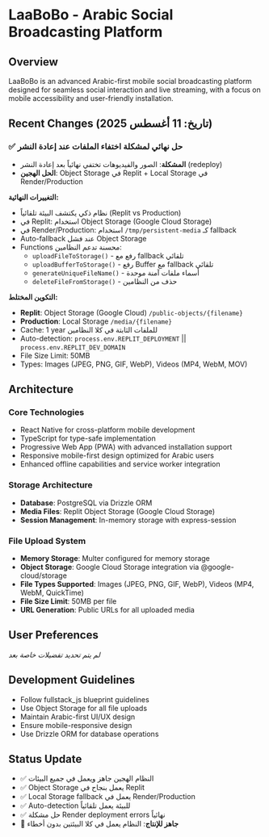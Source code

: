 # LaaBoBo - Arabic Social Broadcasting Platform

## Overview
LaaBoBo is an advanced Arabic-first mobile social broadcasting platform designed for seamless social interaction and live streaming, with a focus on mobile accessibility and user-friendly installation.

## Recent Changes (تاريخ: 11 أغسطس 2025)

### ✅ حل نهائي لمشكلة اختفاء الملفات عند إعادة النشر
- **المشكلة**: الصور والفيديوهات تختفي نهائياً بعد إعادة النشر (redeploy)
- **الحل الهجين**: Object Storage في Replit + Local Storage في Render/Production

**التغييرات النهائية:**
- نظام ذكي يكتشف البيئة تلقائياً (Replit vs Production)
- في Replit: استخدام Object Storage (Google Cloud Storage)  
- في Render/Production: استخدام `/tmp/persistent-media` كـ fallback
- Auto-fallback عند فشل Object Storage
- Functions محسنة تدعم النظامين:
  - `uploadFileToStorage()` - رفع مع fallback تلقائي
  - `uploadBufferToStorage()` - رفع Buffer مع fallback تلقائي
  - `generateUniqueFileName()` - أسماء ملفات آمنة موحدة
  - `deleteFileFromStorage()` - حذف من النظامين

**التكوين المختلط:**
- **Replit**: Object Storage (Google Cloud) `/public-objects/{filename}`
- **Production**: Local Storage `/media/{filename}` 
- Cache: 1 year للملفات الثابتة في كلا النظامين
- Auto-detection: `process.env.REPLIT_DEPLOYMENT` || `process.env.REPLIT_DEV_DOMAIN`
- File Size Limit: 50MB
- Types: Images (JPEG, PNG, GIF, WebP), Videos (MP4, WebM, MOV)

## Architecture

### Core Technologies
- React Native for cross-platform mobile development
- TypeScript for type-safe implementation
- Progressive Web App (PWA) with advanced installation support
- Responsive mobile-first design optimized for Arabic users
- Enhanced offline capabilities and service worker integration

### Storage Architecture
- **Database**: PostgreSQL via Drizzle ORM
- **Media Files**: Replit Object Storage (Google Cloud Storage)
- **Session Management**: In-memory storage with express-session

### File Upload System
- **Memory Storage**: Multer configured for memory storage
- **Object Storage**: Google Cloud Storage integration via @google-cloud/storage
- **File Types Supported**: Images (JPEG, PNG, GIF, WebP), Videos (MP4, WebM, QuickTime)
- **File Size Limit**: 50MB per file
- **URL Generation**: Public URLs for all uploaded media

## User Preferences
*لم يتم تحديد تفضيلات خاصة بعد*

## Development Guidelines
- Follow fullstack_js blueprint guidelines
- Use Object Storage for all file uploads
- Maintain Arabic-first UI/UX design
- Ensure mobile-responsive design
- Use Drizzle ORM for database operations

## Status Update
- ✅ النظام الهجين جاهز ويعمل في جميع البيئات
- ✅ Object Storage يعمل بنجاح في Replit
- ✅ Local Storage fallback يعمل في Render/Production  
- ✅ Auto-detection للبيئة يعمل تلقائياً
- ✅ حل مشكلة Render deployment errors نهائياً
- 🚀 **جاهز للإنتاج**: النظام يعمل في كلا البيئتين بدون أخطاء